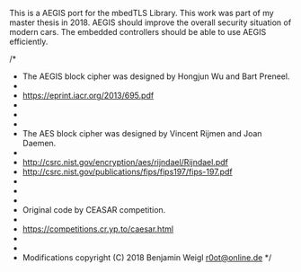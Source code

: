 This is a AEGIS port for the mbedTLS Library. This work was part of my master thesis in 2018. AEGIS should improve the overall security situation of modern cars. The embedded controllers should be able to use AEGIS efficiently.

/*
 *  The AEGIS block cipher was designed by Hongjun Wu and Bart Preneel.
 *
 *  https://eprint.iacr.org/2013/695.pdf
 *
 *
 *
 *  The AES block cipher was designed by Vincent Rijmen and Joan Daemen.
 *
 *  http://csrc.nist.gov/encryption/aes/rijndael/Rijndael.pdf
 *  http://csrc.nist.gov/publications/fips/fips197/fips-197.pdf
 *
 *
 *
 *  Original code by CEASAR competition.
 *
 *  https://competitions.cr.yp.to/caesar.html
 *
 *
 *  Modifications copyright (C) 2018 Benjamin Weigl <r0ot@online.de>
 */
